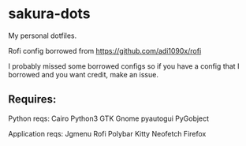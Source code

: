 # sakura-dots
My personal dotfiles.

Rofi config borrowed from https://github.com/adi1090x/rofi

I probably missed some borrowed configs so if you have a config that I borrowed and you want credit, make an issue.

Requires:
--
  Python reqs:
  Cairo
  Python3
  GTK
  Gnome
  pyautogui
  PyGobject
  
  Application reqs:
  Jgmenu
  Rofi
  Polybar
  Kitty
  Neofetch
  Firefox
